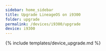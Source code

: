 ```yaml
---
sidebar: home_sidebar
title: Upgrade LineageOS on i9300
folder: upgrade
permalink: /devices/i9300/upgrade
device: i9300
---
```

{% include templates/device_upgrade.md %}

